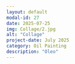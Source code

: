 ```yaml
---
layout: default
modal-id: 27
date: 2025-07-25
img: Collage/2.jpg
alt: "Collage"
project-date: July 2025
category: Oil Painting
description: "Oleo"
---
```

